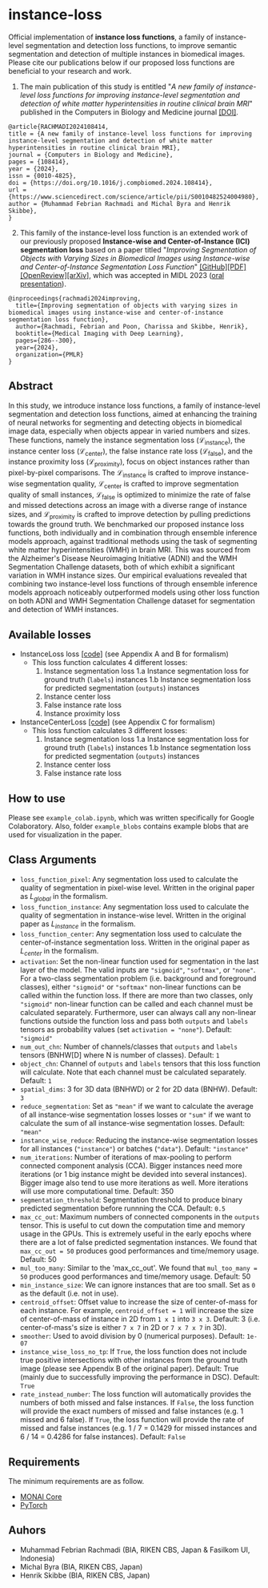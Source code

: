 # instance-loss
Official implementation of **instance loss functions**, a family of instance-level segmentation and detection loss functions, to improve semantic segmentation and detection of multiple instances in biomedical images. Please cite our publications below if our proposed loss functions are beneficial to your research and work.

1. The main publication of this study is entitled "*A new family of instance-level loss functions for improving instance-level segmentation and detection of white matter hyperintensities in routine clinical brain MRI*" published in the Computers in Biology and Medicine journal [[DOI]](https://doi.org/10.1016/j.compbiomed.2024.108414).

```
@article{RACHMADI2024108414,
title = {A new family of instance-level loss functions for improving instance-level segmentation and detection of white matter hyperintensities in routine clinical brain MRI},
journal = {Computers in Biology and Medicine},
pages = {108414},
year = {2024},
issn = {0010-4825},
doi = {https://doi.org/10.1016/j.compbiomed.2024.108414},
url = {https://www.sciencedirect.com/science/article/pii/S0010482524004980},
author = {Muhammad Febrian Rachmadi and Michal Byra and Henrik Skibbe},
}
```

2. This family of the instance-level loss function is an extended work of our previously proposed **Instance-wise and Center-of-Instance (ICI) segmentation loss** based on a paper titled "*Improving Segmentation of Objects with Varying Sizes in Biomedical Images using Instance-wise and Center-of-Instance Segmentation Loss Function*" [[GitHub]](https://github.com/BrainImageAnalysis/ICI-loss)[[PDF]](https://proceedings.mlr.press/v227/rachmadi24a/rachmadi24a.pdf)[[OpenReview]](https://openreview.net/forum?id=8o83y0_YtE&referrer=%5BAuthor%20Console%5D%28/group?id=MIDL.io/2023/Conference/Authors#your-submissions%29)[[arXiv]](https://arxiv.org/abs/2304.06229), which was accepted in MIDL 2023 ([oral presentation](https://openreview.net/group?id=MIDL.io/2023/Conference)).

```
@inproceedings{rachmadi2024improving,
  title={Improving segmentation of objects with varying sizes in biomedical images using instance-wise and center-of-instance segmentation loss function},
  author={Rachmadi, Febrian and Poon, Charissa and Skibbe, Henrik},
  booktitle={Medical Imaging with Deep Learning},
  pages={286--300},
  year={2024},
  organization={PMLR}
}
```

## Abstract
In this study, we introduce instance loss functions, a family of instance-level segmentation and detection loss functions, aimed at enhancing the training of neural networks for segmenting and detecting objects in biomedical image data, especially when objects appear in varied numbers and sizes. These functions, namely the instance segmentation loss ($\mathcal{L}_{\textrm{instance}}$), the instance center loss ($\mathcal{L}_{\textrm{center}}$), the false instance rate loss ($\mathcal{L}_{\textrm{false}}$), and the instance proximity loss ($\mathcal{L}_{\textrm{proximity}}$), focus on object instances rather than pixel-by-pixel comparisons. The $\mathcal{L}_{\textrm{instance}}$ is crafted to improve instance-wise segmentation quality, $\mathcal{L}_{\textrm{center}}$ is crafted to improve segmentation quality of small instances, $\mathcal{L}_{\textrm{false}}$ is optimized to minimize the rate of false and missed detections across an image with a diverse range of instance sizes, and $\mathcal{L}_{\textrm{proximity}}$ is crafted to improve detection by pulling predictions towards the ground truth. We benchmarked our proposed instance loss functions, both individually and in combination through ensemble inference models approach, against traditional methods using the task of segmenting white matter hyperintensities (WMH) in brain MRI. This was sourced from the Alzheimer's Disease Neuroimaging Initiative (ADNI) and the WMH Segmentation Challenge datasets, both of which exhibit a significant variation in WMH instance sizes. Our empirical evaluations revealed that combining two instance-level loss functions of through ensemble inference models approach noticeably outperformed models using other loss function on both ADNI and WMH Segmentation Challenge dataset for segmentation and detection of WMH instances.

## Available losses

 - InstanceLoss loss [[code]](https://github.com/BrainImageAnalysis/instance-loss/blob/main/losses/InstanceCenterLoss.py) (see Appendix A and B for formalism)
   - This loss function calculates 4 different losses:
        1. Instance segmentation loss
            1.a Instance segmentation loss for ground truth (`labels`) instances
            1.b Instance segmentation loss for predicted segmentation (`outputs`) instances
        2. Instance center loss
        3. False instance rate loss
        4. Instance proximity loss 
 - InstanceCenterLoss [[code]](https://github.com/BrainImageAnalysis/instance-loss/blob/main/losses/InstanceLoss.py) (see Appendix C for formalism)
   - This loss function calculates 3 different losses:
        1. Instance segmentation loss
            1.a Instance segmentation loss for ground truth (`labels`) instances
            1.b Instance segmentation loss for predicted segmentation (`outputs`) instances
        2. Instance center loss
        3. False instance rate loss

## How to use
Please see `example_colab.ipynb`, which was written specifically for Google Colaboratory. Also, folder `example_blobs` contains example blobs that are used for visualization in the paper.

## Class Arguments

 - `loss_function_pixel`: Any segmentation loss used to calculate the quality of segmentation in pixel-wise level. Written in the original paper as $L_{global}$ in the formalism.
 - `loss_function_instance`: Any segmentation loss used to calculate the quality of segmentation in instance-wise level. Written in the original paper as $L_{instance}$ in the formalism.
 - `loss_function_center`: Any segmentation loss used to calculate the center-of-instance segmentation loss. Written in the original paper as $L_{center}$ in the formalism.
 - `activation`: Set the non-linear function used for segmentation in the last layer of the model. The valid inputs are `"sigmoid"`, `"softmax"`, or `"none"`.  For a two-class segmentation problem (i.e. background and foreground classes), either `"sigmoid"` or `"softmax"` non-linear functions can be called within the function loss. If there are more than two classes, only `"sigmoid"` non-linear function can be called and each channel must be calculated separately. Furthermore, user can always call any non-linear functions outside the function loss and pass both `outputs` and `labels` tensors as probability values (set `activation = "none"`). Default: `"sigmoid"`
 - `num_out_chn`: Number of channels/classes that `outputs` and `labels` tensors (BNHW[D] where N is number of classes). Default: `1`
 - `object_chn`: Channel of `outputs` and `labels` tensors that this loss function will calculate. Note that each channel must be calculated separately. Default: `1`
 - `spatial_dims`: 3 for 3D data (BNHWD) or 2 for 2D data (BNHW). Default: `3`
 - `reduce_segmentation`: Set as `"mean"` if we want to calculate the average of all instance-wise segmentation losses losses or `"sum"` if we want to calculate the sum of all instance-wise segmentation losses. Default: `"mean"`
 - `instance_wise_reduce`: Reducing the instance-wise segmentation losses for all instances (`"instance"`) or batches (`"data"`). Default: `"instance"`
 - `num_iterations`: Number of iterations of max-pooling to perform connected component analysis (CCA). Bigger instances need more iterations (or 1 big instance might be devided into several instances). Bigger image also tend to use more iterations as well. More iterations will use more computational time. Default: 350
 - `segmentation_threshold`: Segmentation threshold to produce binary predicted segmentation before runnning the CCA. Default: `0.5`
 - `max_cc_out`: Maximum numbers of connected components in the `outputs` tensor. This is useful to cut down the computation time and memory usage in the GPUs. This is extremely useful in the early epochs where there are a lot of false predicted segmentation instances. We found that `max_cc_out = 50` produces good performances and time/memory usage. Default: 50
 - `mul_too_many`: Similar to the 'max_cc_out'. We found that `mul_too_many = 50` produces good performances and time/memory usage. Default: 50
 - `min_instance_size`: We can ignore instances that are too small. Set as `0` as the default (i.e. not in use).
 - `centroid_offset`: Offset value to increase the size of center-of-mass for each instance. For example, `centroid_offset = 1` will increase the size of center-of-mass of instance in 2D from `1 x 1` into `3 x 3`. Default: 3 (i.e. center-of-mass's size is either `7 x 7` in 2D or `7 x 7 x 7` in 3D).
 - `smoother`: Used to avoid division by 0 (numerical purposes). Default: `1e-07`
 - `instance_wise_loss_no_tp`: If `True`, the loss function does not include true positive intersections with other instances from the ground truth image (please see Appendix B of the original paper). Default: True (mainly due to successfully improving the performance in DSC). Default: `True`
 - `rate_instead_number`: The loss function will automatically provides the numbers of both missed and false instances. If `False`, the loss function will provide the exact numbers of missed and false instances (e.g. 1 missed and 6 false). If `True`, the loss function will provide the rate of missed and false instances (e.g. 1 / 7 = 0.1429 for missed instances and 6 / 14 = 0.4286 for false instances). Default: `False`

## Requirements
The minimum requirements are as follow.
 - [MONAI Core](https://monai.io/core.html)
 - [PyTorch](https://pytorch.org/)
  
## Auhors

 - Muhammad Febrian Rachmadi (BIA, RIKEN CBS, Japan & Fasilkom UI, Indonesia)
 - Michal Byra (BIA, RIKEN CBS, Japan)
 - Henrik Skibbe (BIA, RIKEN CBS, Japan)
